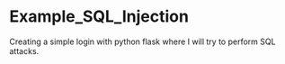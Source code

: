 # Example_SQL_Injection
Creating a simple login with python flask where I will try to perform SQL attacks.
